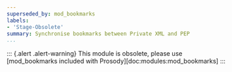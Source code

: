 ```yaml
---
superseded_by: mod_bookmarks
labels:
- 'Stage-Obsolete'
summary: Synchronise bookmarks between Private XML and PEP
...
```


::: {.alert .alert-warning}
This module is obsolete, please use [mod_bookmarks included with Prosody][doc:modules:mod_bookmarks]
:::
